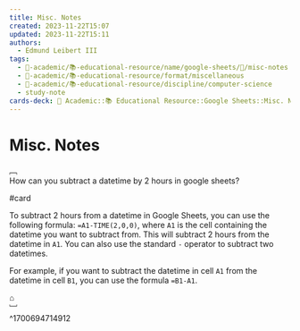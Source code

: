 ```yaml
---
title: Misc. Notes
created: 2023-11-22T15:07
updated: 2023-11-22T15:11
authors:
  - Edmund Leibert III
tags:
  - 🔴-academic/📚-educational-resource/name/google-sheets/🔖/misc-notes
  - 🔴-academic/📚-educational-resource/format/miscellaneous
  - 🔴-academic/📚-educational-resource/discipline/computer-science
  - study-note
cards-deck: 🔴 Academic::📚 Educational Resource::Google Sheets::Misc. Notes
---
```


# Misc. Notes


﹇<br>
How can you subtract a datetime by 2 hours in google sheets?

#card 

To subtract 2 hours from a datetime in Google Sheets, you can use the following formula: `=A1-TIME(2,0,0)`, where `A1` is the cell containing the datetime you want to subtract from. This will subtract 2 hours from the datetime in `A1`. You can also use the standard `-` operator to subtract two datetimes. 

For example, if you want to subtract the datetime in cell `A1` from the datetime in cell `B1`, you can use the formula `=B1-A1`. 

⌂
<br>﹈<br>^1700694714912


